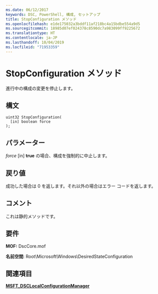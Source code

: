 ```yaml
---
ms.date: 06/12/2017
keywords: DSC, PowerShell, 構成, セットアップ
title: StopConfiguration メソッド
ms.openlocfilehash: e1de175032a3bddf11af218bc4a15bdbe554a9d5
ms.sourcegitcommit: 18985d07ef024378c8590dc7a983099ff9225672
ms.translationtype: HT
ms.contentlocale: ja-JP
ms.lasthandoff: 10/04/2019
ms.locfileid: "71953359"
---
```

# <a name="stopconfiguration-method"></a>StopConfiguration メソッド

進行中の構成の変更を停止します。

## <a name="syntax"></a>構文

```mof
uint32 StopConfiguration(
  [in] boolean force
);
```

## <a name="parameters"></a>パラメーター

*force* \[in\] **true** の場合、構成を強制的に中止します。

## <a name="return-value"></a>戻り値

成功した場合は 0 を返します。それ以外の場合はエラー コードを返します。

## <a name="remarks"></a>コメント

これは静的メソッドです。

## <a name="requirements"></a>要件

**MOF:** DscCore.mof

**名前空間**: Root\Microsoft\Windows\DesiredStateConfiguration

## <a name="see-also"></a>関連項目

[**MSFT_DSCLocalConfigurationManager**](msft-dsclocalconfigurationmanager.md)
